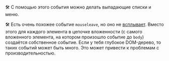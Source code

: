 ---
---

🛠 С помощью этого события можно делать выпадающие списки и меню.

🛠 Есть очень похожее событие `mouseleave`, но оно не [всплывает](/js/events/#всплытие-событий). Вместо этого для каждого элемента в цепочке вложенности (с самого вложенного элемента, на котором произошло событие до `body`) создаётся собственное событие. Если у тебя глубокое DOM-дерево, то таких событий может быть много. Это может привести к проблемам с производительностью.
